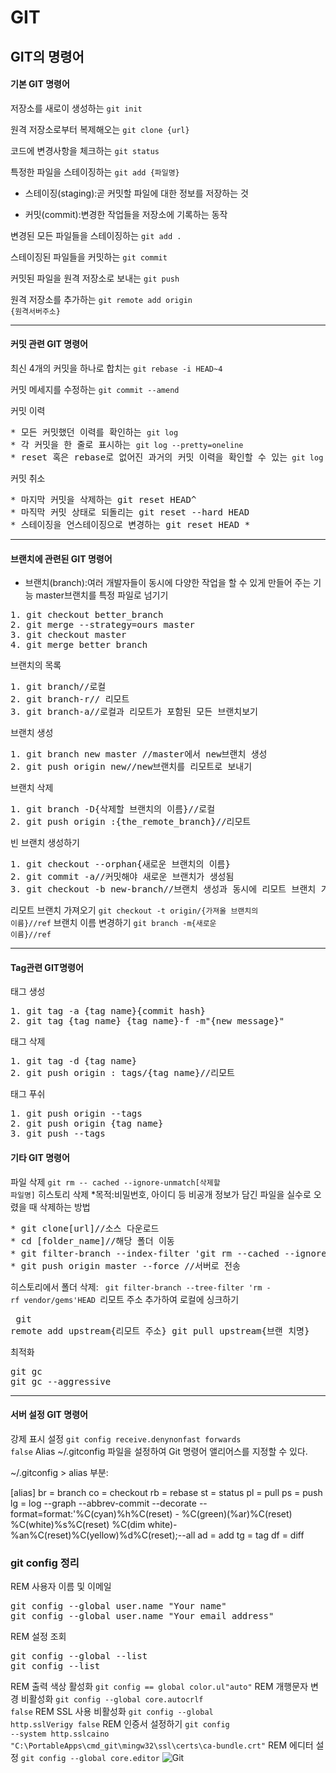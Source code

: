 # GIT
## GIT의 명령어
#### 기본 GIT 명령어
저장소를 새로이 생성하는 <code>git init</code>

원격 저장소로부터 복제해오는 <code>git clone {url}</code>

코드에 변경사항을 체크하는 <code>git status </code>

특정한 파일을 스테이징하는 <code>git add {파일명}</code>
* 스테이징(staging):곧 커밋할 파일에 대한 정보를 저장하는 것
- 커밋(commit):변경한 작업들을 저장소에 기록하는 동작

변경된 모든 파일들을 스테이징하는 <code>git add .</code>

스테이징된 파일들을 커밋하는 <code>git commit</code>

커밋된 파일을 원격 저장소로 보내는 <code>git push</code>

원격 저장소를 추가하는 <code>git remote add origin {원격서버주소}</code>

---
#### 커밋 관련 GIT 명령어
최신 4개의 커밋을 하나로 합치는 <code>git rebase -i HEAD~4</code>

커밋 메세지를 수정하는 <code>git commit --amend </code>

커밋 이력
<pre>
* 모든 커밋했던 이력를 확인하는 <code>git log</code>
* 각 커밋을 한 줄로 표시하는 <code>git log --pretty=oneline</code>
* reset 혹은 rebase로 없어진 과거의 커밋 이력을 확인할 수 있는<code> git log</code>
</pre> 

커밋 취소

<pre>
* 마지막 커밋을 삭제하는 git reset HEAD^
* 마직막 커밋 상태로 되돌리는 git reset --hard HEAD
* 스테이징을 언스테이징으로 변경하는 git reset HEAD *
</pre>
---
#### 브랜치에 관련된 GIT 명령어
* 브랜치(branch):여러 개발자들이 동시에 다양한 작업을 할 수 있게 만들어 주는 기능
master브랜치를 특정 파일로 넘기기
<pre>
1. git checkout better_branch
2. git merge --strategy=ours master
3. git checkout master
4. git merge better_branch
</pre>
브랜치의 목록
<pre>
1. git branch//로컬
2. git branch-r// 리모트
3. git branch-a//로컬과 리모트가 포함된 모든 브랜치보기
</pre>
브랜치 생성
<pre>
1. git branch new master //master에서 new브랜치 생성
2. git push origin new//new브랜치를 리모트로 보내기
</pre>
브랜치 삭제
<pre>
1. git branch -D{삭제할 브랜치의 이름}//로컬
2. git push origin :{the_remote_branch}//리모트
</pre>
빈 브랜치 생성하기
<pre>
1. git checkout --orphan{새로운 브랜치의 이름}
2. git commit -a//커밋해야 새로운 브랜치가 생성됨
3. git checkout -b new-branch//브랜치 생성과 동시에 리모트 브랜치 가져오기
</pre>
리모트 브랜치 가져오기
<code>git checkout -t origin/{가져올 브랜치의 이름}//ref</code>
브랜치 이름 변경하기
<code>git branch -m{새로운 이름}//ref</code>

---
#### Tag관련 GIT명령어
태그 생성
<pre>
1. git tag -a {tag name}{commit hash}
2. git tag {tag name} {tag name}-f -m"{new message}"
</pre>
태그 삭제
<pre>
1. git tag -d {tag name}
2. git push origin : tags/{tag name}//리모트
</pre>
태그 푸쉬
<pre>
1. git push origin --tags
2. git push origin {tag name}
3. git push --tags
</pre>
#### 기타 GIT 명령어
파일 삭제
<code>git rm -- cached --ignore-unmatch[삭제할 파일명]</code>
히스토리 삭제
*목적:비밀번호, 아이디 등 비공개 정보가 담긴 파일을 실수로 오렸을 때 삭제하는 방법
<pre>
* git clone[url]//소스 다운로드
* cd [folder_name]//해당 폴더 이동
* git filter-branch --index-filter 'git rm --cached --ignore-unmatch[삭제할 파일명]' --prune-empty -- --all//모든 히스토리에서 해당 파일 삭제
* git push origin master --force //서버로 전송
</pre>
히스토리에서 폴더 삭제:
<code>
git filter-branch --tree-filter 'rm - rf vendor/gems'HEAD
</code>리모트 주소 추가하여 로컬에 싱크하기<pre>
git remote add upstream{리모트 주소}
git pull upstream{브랜
치명}
</pre>
최적화
<pre>
git gc
git gc --aggressive
</pre>

---
#### 서버 설정 GIT 명령어
강제 표시 설정
<code>git config receive.denynonfast forwards false</code>
Alias
~/.gitconfig 파일을 설정하여 Git 명령어 앨리어스를 지정할 수 있다.

~/.gitconfig > alias 부분:

[alias]
br = branch
co = checkout 
rb = rebase
st = status
pl = pull
ps = push
lg = log --graph --abbrev-commit --decorate --format=format:'%C(cyan)%h%C(reset) - %C(green)(%ar)%C(reset) %C(white)%s%C(reset) %C(dim white)-%an%C(reset)%C(yellow)%d%C(reset);--all
ad = add
tg = tag
df = diff
### git config 정리
REM 사용자 이름 및 이메일
<pre>
git config --global user.name "Your name"
git config --global user.name "Your email address"
</pre>
REM 설정 조회
<pre>
git config --global --list
git config --list
</pre>
REM 출력 색상 활성화
<code>git config == global color.ul"auto"</code>
REM 개행문자 변경 비활성화
<code>git config --global core.autocrlf false</code>
REM SSL 사용 비활성화
<code>git config --global http.sslVerigy false</code>
REM 인증서 설정하기
<code>git config --system http.sslcaino
"C:\PortableApps\cmd_git\mingw32\ssl\certs\ca-bundle.crt"</code>
REM 에디터 설정
<code>git config --global core.editor</code>
![Git](https://tecoble.techcourse.co.kr/static/d0f3454b578873dff73251477ca0e729/c4b07/dot-git.jpg)